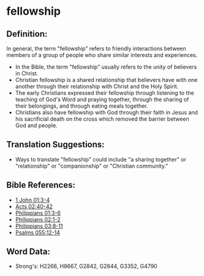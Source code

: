 # fellowship #

## Definition: ##

In general, the term "fellowship" refers to friendly interactions between members of a group of people who share similar interests and experiences.

* In the Bible, the term "fellowship" usually refers to the unity of believers in Christ.
* Christian fellowship is a shared relationship that believers have with one another through their relationship with Christ and the Holy Spirit.
* The early Christians expressed their fellowship through listening to the teaching of God's Word and praying together, through the sharing of their belongings, and through eating meals together.
* Christians also have fellowship with God through their faith in Jesus and his sacrificial death on the cross which removed the barrier between God and people.

## Translation Suggestions: ##

* Ways to translate "fellowship" could include "a sharing together" or  "relationship" or "companionship" or "Christian community."

## Bible References: ##

* [1 John 01:3-4](rc://en/tn/help/1jn/01/03)
* [Acts 02:40-42](rc://en/tn/help/act/02/40)
* [Philippians 01:3-6](rc://en/tn/help/php/01/03)
* [Philippians 02:1-2](rc://en/tn/help/php/02/01)
* [Philippians 03:8-11](rc://en/tn/help/php/03/08)
* [Psalms 055:12-14](rc://en/tn/help/psa/055/012)

## Word Data: ##

* Strong's: H2266, H8667, G2842, G2844, G3352, G4790
